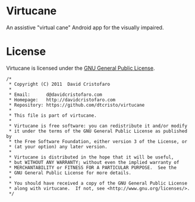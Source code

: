 Virtucane
=========

An assistive "virtual cane" Android app for the visually impaired.

License
=======

Virtucane is licensed under the [GNU General Public License](http://www.gnu.org/licenses/gpl.html).

	/* 
	 * Copyright (C) 2011  David Cristofaro
	 * 
	 * Email:      d@davidcristofaro.com
	 * Homepage:   http://davidcristofaro.com
	 * Repository: https://github.com/dtcristo/virtucane
	 * 
	 * This file is part of virtucane.
	 * 
	 * Virtucane is free software: you can redistribute it and/or modify
	 * it under the terms of the GNU General Public License as published by
	 * the Free Software Foundation, either version 3 of the License, or
	 * (at your option) any later version.
	 * 
	 * Virtucane is distributed in the hope that it will be useful,
	 * but WITHOUT ANY WARRANTY; without even the implied warranty of
	 * MERCHANTABILITY or FITNESS FOR A PARTICULAR PURPOSE.  See the
	 * GNU General Public License for more details.
	 * 
	 * You should have received a copy of the GNU General Public License
	 * along with virtucane.  If not, see <http://www.gnu.org/licenses/>.
	 */